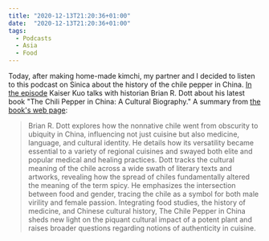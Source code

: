```yaml
---
title: "2020-12-13T21:20:36+01:00"
date:  "2020-12-13T21:20:36+01:00"
tags:
  - Podcasts
  - Asia
  - Food
---
```


Today, after making home-made kimchi, my partner and I decided to listen to this podcast on Sinica about the history of the chile pepper in China. [In the episode](https://web.archive.org/web/20201213202416/https://supchina.com/podcast/chilies-and-china-brian-dott-on-how-a-new-world-import-defined-regional-cuisines-in-china/) Kaiser Kuo talks with historian Brian R. Dott about his latest book "The Chili Pepper in China: A Cultural Biography." A summary from [the book's web page](https://web.archive.org/web/20201213202548/http://cup.columbia.edu/book/the-chile-pepper-in-china/9780231195324):

> Brian R. Dott explores how the nonnative chile went from obscurity to ubiquity in China, influencing not just cuisine but also medicine, language, and cultural identity. He details how its versatility became essential to a variety of regional cuisines and swayed both elite and popular medical and healing practices. Dott tracks the cultural meaning of the chile across a wide swath of literary texts and artworks, revealing how the spread of chiles fundamentally altered the meaning of the term spicy. He emphasizes the intersection between food and gender, tracing the chile as a symbol for both male virility and female passion. Integrating food studies, the history of medicine, and Chinese cultural history, The Chile Pepper in China sheds new light on the piquant cultural impact of a potent plant and raises broader questions regarding notions of authenticity in cuisine.